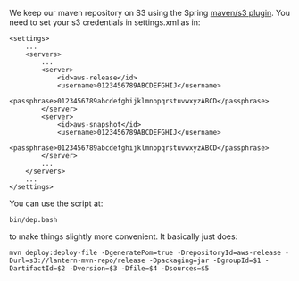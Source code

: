 We keep our maven repository on S3 using the Spring [maven/s3 plugin](https://github.com/SpringSource/aws-maven). You need to set your s3 credentials in settings.xml as in:

```
<settings>
    ...
    <servers>
        ...
        <server>
            <id>aws-release</id>
            <username>0123456789ABCDEFGHIJ</username>
            <passphrase>0123456789abcdefghijklmnopqrstuvwxyzABCD</passphrase>
        </server>
        <server>
            <id>aws-snapshot</id>
            <username>0123456789ABCDEFGHIJ</username>
            <passphrase>0123456789abcdefghijklmnopqrstuvwxyzABCD</passphrase>
        </server>
        ...
    </servers>
    ...
</settings>
```

You can use the script at:

```
bin/dep.bash
```

to make things slightly more convenient. It basically just does:

```
mvn deploy:deploy-file -DgeneratePom=true -DrepositoryId=aws-release -Durl=s3://lantern-mvn-repo/release -Dpackaging=jar -DgroupId=$1 -DartifactId=$2 -Dversion=$3 -Dfile=$4 -Dsources=$5
```